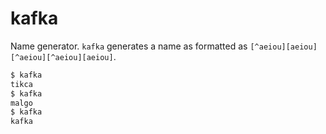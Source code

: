 # kafka

Name generator.
`kafka` generates a name as formatted as `[^aeiou][aeiou][^aeiou][^aeiou][aeiou]`.

```sh
$ kafka
tikca
$ kafka
malgo
$ kafka
kafka
```
